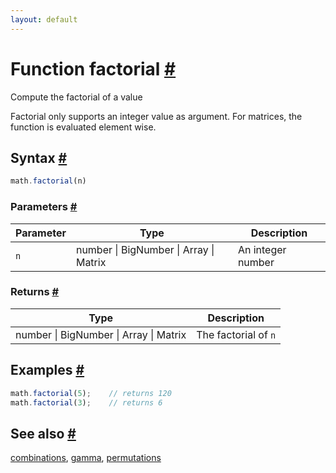 ```yaml
---
layout: default
---
```


<!-- Note: This file is automatically generated from source code comments. Changes made in this file will be overridden. -->

<h1 id="function-factorial">Function factorial <a href="#function-factorial" title="Permalink">#</a></h1>

Compute the factorial of a value

Factorial only supports an integer value as argument.
For matrices, the function is evaluated element wise.


<h2 id="syntax">Syntax <a href="#syntax" title="Permalink">#</a></h2>

```js
math.factorial(n)
```

<h3 id="parameters">Parameters <a href="#parameters" title="Permalink">#</a></h3>

Parameter | Type | Description
--------- | ---- | -----------
`n` | number &#124; BigNumber &#124; Array &#124; Matrix | An integer number

<h3 id="returns">Returns <a href="#returns" title="Permalink">#</a></h3>

Type | Description
---- | -----------
number &#124; BigNumber &#124; Array &#124; Matrix | The factorial of `n`


<h2 id="examples">Examples <a href="#examples" title="Permalink">#</a></h2>

```js
math.factorial(5);    // returns 120
math.factorial(3);    // returns 6
```


<h2 id="see-also">See also <a href="#see-also" title="Permalink">#</a></h2>

[combinations](combinations.html),
[gamma](gamma.html),
[permutations](permutations.html)
